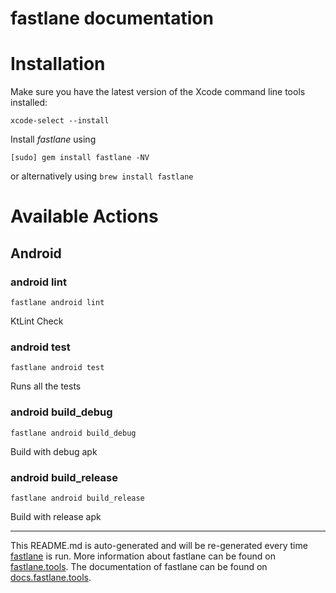 fastlane documentation
================
# Installation

Make sure you have the latest version of the Xcode command line tools installed:

```
xcode-select --install
```

Install _fastlane_ using
```
[sudo] gem install fastlane -NV
```
or alternatively using `brew install fastlane`

# Available Actions
## Android
### android lint
```
fastlane android lint
```
KtLint Check
### android test
```
fastlane android test
```
Runs all the tests
### android build_debug
```
fastlane android build_debug
```
Build with debug apk
### android build_release
```
fastlane android build_release
```
Build with release apk

----

This README.md is auto-generated and will be re-generated every time [fastlane](https://fastlane.tools) is run.
More information about fastlane can be found on [fastlane.tools](https://fastlane.tools).
The documentation of fastlane can be found on [docs.fastlane.tools](https://docs.fastlane.tools).
